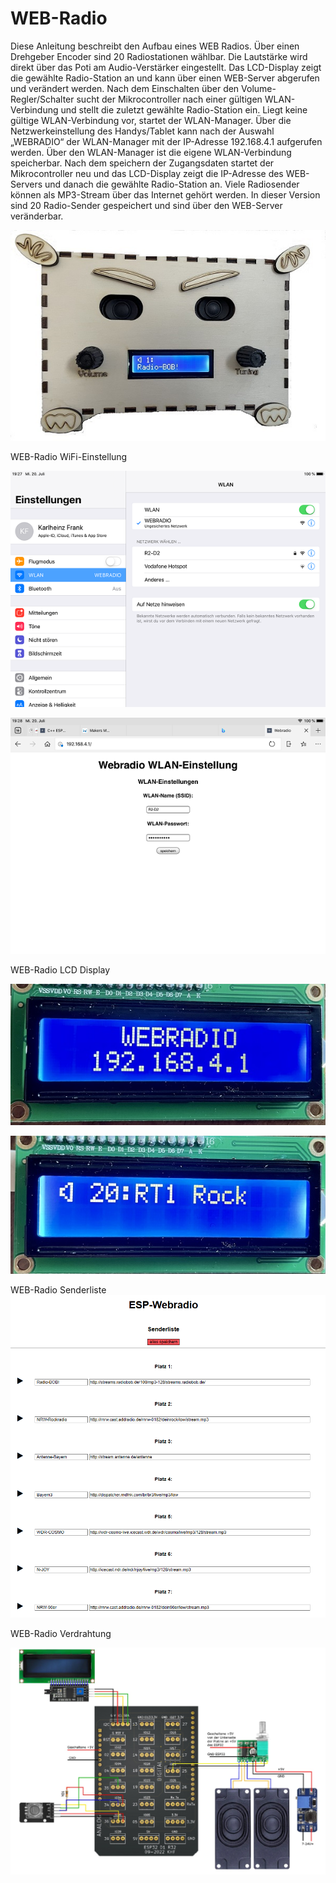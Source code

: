 # WEB-Radio
Diese Anleitung beschreibt den Aufbau eines WEB Radios. Über einen Drehgeber Encoder sind 20 Radiostationen wählbar. 
Die Lautstärke wird direkt über das Poti am Audio-Verstärker eingestellt. Das LCD-Display zeigt die gewählte Radio-Station 
an und kann über einen WEB-Server abgerufen und verändert werden. Nach dem Einschalten über den Volume-Regler/Schalter sucht 
der Mikrocontroller nach einer gültigen WLAN-Verbindung und stellt die zuletzt gewählte Radio-Station ein. Liegt keine gültige 
WLAN-Verbindung vor, startet der WLAN-Manager. Über die Netzwerkeinstellung des Handys/Tablet kann nach der Auswahl „WEBRADIO“ 
der WLAN-Manager mit der IP-Adresse 192.168.4.1 aufgerufen werden. Über den WLAN-Manager ist die eigene WLAN-Verbindung speicherbar.
Nach dem speichern der Zugangsdaten startet der Mikrocontroller neu und das LCD-Display zeigt die IP-Adresse des WEB-Servers und 
danach die gewählte Radio-Station an. Viele Radiosender können als MP3-Stream über das Internet gehört werden. In dieser Version 
sind 20 Radio-Sender gespeichert und sind über den WEB-Server veränderbar.

![webradio1](https://github.com/frankyhub/WEB-Radio/blob/main/Pics/webradio.jpg)

WEB-Radio WiFi-Einstellung


![webradio2](https://github.com/frankyhub/WEB-Radio/blob/main/Pics/WEBRADIO_AP1.png)


![webradio2](https://github.com/frankyhub/WEB-Radio/blob/main/Pics/WEBRADIO_AP3.png)


WEB-Radio LCD Display


![webradio2](https://github.com/frankyhub/WEB-Radio/blob/main/Pics/webradio1.JPG)


![webradio2](https://github.com/frankyhub/WEB-Radio/blob/main/Pics/webradio2.JPG)


WEB-Radio Senderliste
![webradio2](https://github.com/frankyhub/WEB-Radio/blob/main/Pics/webradio-sender.png)


WEB-Radio Verdrahtung


![webradio2](https://github.com/frankyhub/WEB-Radio/blob/main/Pics/webradio_fritzing_gr.jpg)





